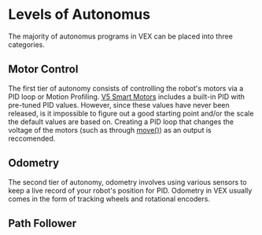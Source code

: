 # Levels of Autonomus 

The majority of autonomus programs in VEX can be placed into three categories.


## Motor Control
The first tier of autonomy consists of controlling the robot's motors via a PID loop or Motion Profiling. [V5 Smart Motors](https://www.vexrobotics.com/276-4840.html) includes a built-in PID with pre-tuned PID values. However, since these values have never been released, is it impossible to figure out a good starting point and/or the scale the default values are based on. Creating a PID loop that changes the voltage of the motors (such as through [move()](https://pros.cs.purdue.edu/v5/api/cpp/motors.html?highlight=move#move)) as an output is reccomended. 

## Odometry
The second tier of autonomy, odometry involves using various sensors to keep a live record of your robot's position for PID. Odometry in VEX usually comes in the form of tracking wheels and rotational encoders.

## Path Follower


